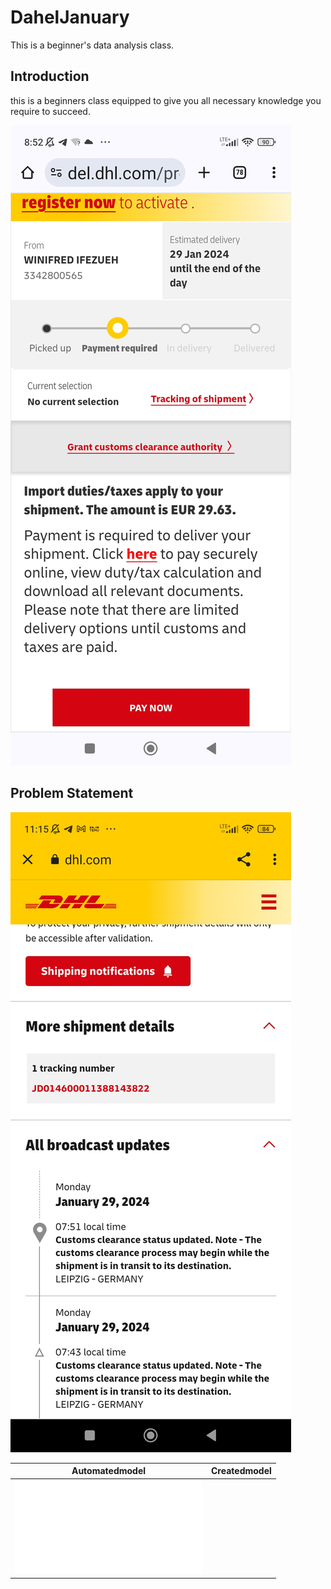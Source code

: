 # DahelJanuary
This is a beginner's data analysis class.

## Introduction
  this is a beginners class equipped to give you all necessary knowledge you require to succeed.

  ![](Screenshot_2024-01-29-08-52-32-369_com.android.chrome.jpg)




  ## Problem Statement
  ![](Screenshot_2024-01-29-11-15-09-846_com.android.chrome.jpg)


  Automatedmodel             |       Createdmodel   
  :----------------------:   | :--------------------              
  ![](README.md)             |          | ![](README.md)
                             
        
             


  
  



   
      
